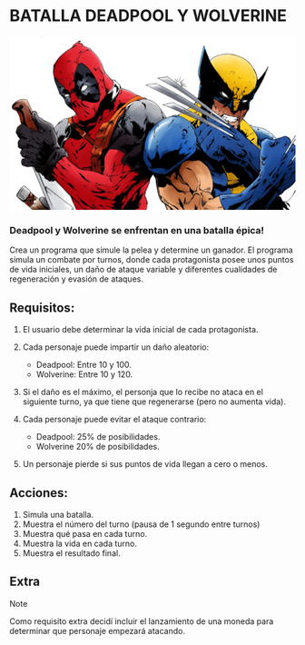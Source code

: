 # BATALLA DEADPOOL Y WOLVERINE

![Imagen de Deadpool y Wolverine](image.jpg)

### Deadpool y Wolverine se enfrentan en una batalla épica!
Crea un programa que simule la pelea y determine un ganador.
El programa simula un combate por turnos, donde cada protagonista posee unos puntos de vida iniciales, un daño de ataque variable y diferentes cualidades de regeneración y evasión de ataques.

## Requisitos: 

1. El usuario debe determinar la vida inicial de cada protagonista.

2. Cada personaje puede impartir un daño aleatorio:
    * Deadpool: Entre 10 y 100.
    * Wolverine: Entre 10 y 120.

3. Si el daño es el máximo, el personja que lo recibe no ataca en el siguiente turno, ya que tiene que regenerarse (pero no aumenta vida).

4. Cada personaje puede evitar el ataque contrario:
    * Deadpool: 25% de posibilidades.
    * Wolverine 20% de posibilidades.

5. Un personaje pierde si sus puntos de vida llegan a cero o menos.

## Acciones:

1. Simula una batalla.
2. Muestra el número del turno (pausa de 1 segundo entre turnos)
3. Muestra qué pasa en cada turno.
4. Muestra la vida en cada turno.
5. Muestra el resultado final.

## Extra

> [!NOTE]
> Como requisito extra decidí incluir el lanzamiento de una moneda para determinar que personaje empezará atacando.

